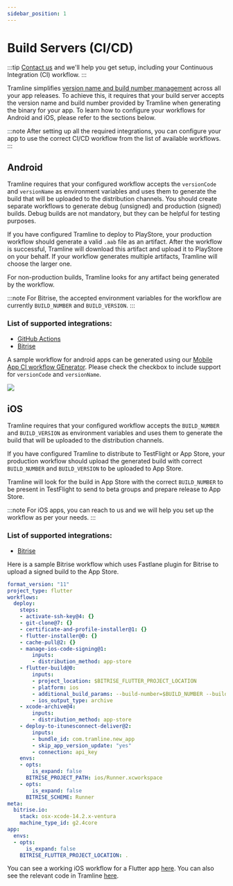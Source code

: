 ```yaml
---
sidebar_position: 1
---
```


# Build Servers (CI/CD)

:::tip
[Contact us](mailto:hello@tramline.app?subject=%5Bvia%20docs%5D) and we'll help you get setup, including your Continuous Integration (CI) workflow.
:::

Tramline simplifies [version name and build number management](docs/automations.mdx#managing-version-names-and-build-numbers) across all your app releases. To achieve this, it requires that your build server accepts the version name and build number provided by Tramline when generating the binary for your app. To learn how to configure your workflows for Android and iOS, please refer to the sections below.

:::note
After setting up all the required integrations, you can configure your app to use the correct CI/CD workflow from the list of available workflows.
:::

## Android

Tramline requires that your configured workflow accepts the `versionCode` and `versionName` as environment variables and uses them to generate the build that will be uploaded to the distribution channels. You should create separate workflows to generate debug (unsigned) and production (signed) builds. Debug builds are not mandatory, but they can be helpful for testing purposes.

If you have configured Tramline to deploy to PlayStore, your production workflow should generate a valid `.aab` file as an artifact. After the workflow is successful, Tramline will download this artifact and upload it to PlayStore on your behalf. If your workflow generates multiple artifacts, Tramline will choose the larger one.

For non-production builds, Tramline looks for any artifact being generated by the workflow.

:::note
For Bitrise, the accepted environment variables for the workflow are currently `BUILD_NUMBER` and `BUILD_VERSION`.
:::

### List of supported integrations:

- [GitHub Actions](github)
- [Bitrise](bitrise)

A sample workflow for android apps can be generated using our [Mobile App CI workflow GEnerator](https://macige.tramline.app/). Please check the checkbox to include support for `versionCode` and `versionName`.

![](/img/macige.png)


## iOS

Tramline requires that your configured workflow accepts the `BUILD_NUMBER` and `BUILD_VERSION` as environment variables and uses them to generate the build that will be uploaded to the distribution channels.

If you have configured Tramline to distribute to TestFlight or App Store, your production workflow should upload the generated build with correct `BUILD_NUMBER` and `BUILD_VERSION` to be uploaded to App Store.

Tramline will look for the build in App Store with the correct `BUILD_NUMBER` to be present in TestFlight to send to beta groups and prepare release to App Store.

:::note
For iOS apps, you can reach to us and we will help you set up the workflow as per your needs.
:::

### List of supported integrations:

- [Bitrise](bitrise)

Here is a sample Bitrise workflow which uses Fastlane plugin for Bitrise to upload a signed build to the App Store.

```yaml
format_version: "11"
project_type: flutter
workflows:
  deploy:
    steps:
    - activate-ssh-key@4: {}
    - git-clone@7: {}
    - certificate-and-profile-installer@1: {}
    - flutter-installer@0: {}
    - cache-pull@2: {}
    - manage-ios-code-signing@1:
        inputs:
        - distribution_method: app-store
    - flutter-build@0:
        inputs:
        - project_location: $BITRISE_FLUTTER_PROJECT_LOCATION
        - platform: ios
        - additional_build_params: --build-number=$BUILD_NUMBER --build-name=$BUILD_VERSION
        - ios_output_type: archive
    - xcode-archive@4:
        inputs:
        - distribution_method: app-store
    - deploy-to-itunesconnect-deliver@2:
        inputs:
        - bundle_id: com.tramline.new_app
        - skip_app_version_update: "yes"
        - connection: api_key
    envs:
    - opts:
        is_expand: false
      BITRISE_PROJECT_PATH: ios/Runner.xcworkspace
    - opts:
        is_expand: false
      BITRISE_SCHEME: Runner
meta:
  bitrise.io:
    stack: osx-xcode-14.2.x-ventura
    machine_type_id: g2.4core
app:
  envs:
  - opts:
      is_expand: false
    BITRISE_FLUTTER_PROJECT_LOCATION: .
```

You can see a working iOS workflow for a Flutter app [here](https://github.com/tramlinehq/ueno/blob/main-ios/bitrise.yml). You can also see the relevant code in Tramline [here](https://github.com/tramlinehq/tramline/blob/main/app/libs/installations/bitrise/api.rb#L50).
